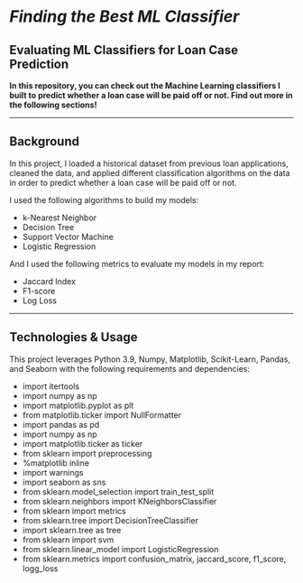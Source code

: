 # *Finding the Best ML Classifier*
## Evaluating ML Classifiers for Loan Case Prediction

**In this repository, you can check out the Machine Learning classifiers I built to predict whether a loan case will be paid off or not. Find out more in the following sections!**

___


## Background
In this project, I loaded a historical dataset from previous loan applications, cleaned the data, and applied different classification algorithms on the data in order to predict whether a loan case will be paid off or not.

I used the following algorithms to build my models:
- k-Nearest Neighbor
- Decision Tree
- Support Vector Machine
- Logistic Regression

And I used the following metrics to evaluate my models in my report:
- Jaccard Index
- F1-score
- Log Loss


---


## Technologies & Usage
This project leverages Python 3.9, Numpy, Matplotlib, Scikit-Learn, Pandas, and Seaborn with the following requirements and dependencies:
- import itertools
- import numpy as np
- import matplotlib.pyplot as plt
- from matplotlib.ticker import NullFormatter
- import pandas as pd
- import numpy as np
- import matplotlib.ticker as ticker
- from sklearn import preprocessing
- %matplotlib inline
- import warnings
- import seaborn as sns
- from sklearn.model_selection import train_test_split
- from sklearn.neighbors import KNeighborsClassifier
- from sklearn import metrics
- from sklearn.tree import DecisionTreeClassifier
- import sklearn.tree as tree
- from sklearn import svm
- from sklearn.linear_model import LogisticRegression
- from sklearn.metrics import confusion_matrix, jaccard_score, f1_score, logg_loss
